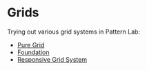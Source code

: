 # Grids

Trying out various grid systems in Pattern Lab:

* [Pure Grid](http://purecss.io/)
* [Foundation](http://foundation.zurb.com/)
* [Responsive Grid System](http://www.responsivegridsystem.com/)

